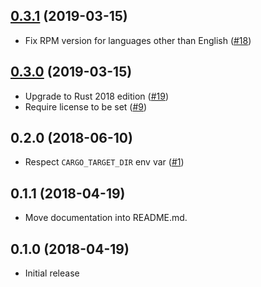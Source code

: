 ## [0.3.1] (2019-03-15)

- Fix RPM version for languages other than English ([#18])

## [0.3.0] (2019-03-15)

- Upgrade to Rust 2018 edition ([#19])
- Require license to be set ([#9])

## 0.2.0 (2018-06-10)

- Respect `CARGO_TARGET_DIR` env var ([#1])

## 0.1.1 (2018-04-19)

- Move documentation into README.md.

## 0.1.0 (2018-04-19)

- Initial release

[0.3.1]: https://github.com/RustRPM/cargo-rpm/pull/23
[#18]: https://github.com/RustRPM/cargo-rpm/pull/18
[0.3.0]: https://github.com/RustRPM/cargo-rpm/pull/21
[#19]: https://github.com/RustRPM/cargo-rpm/pull/19
[#9]: https://github.com/RustRPM/cargo-rpm/pull/9
[#1]: https://github.com/RustRPM/cargo-rpm/pull/1
